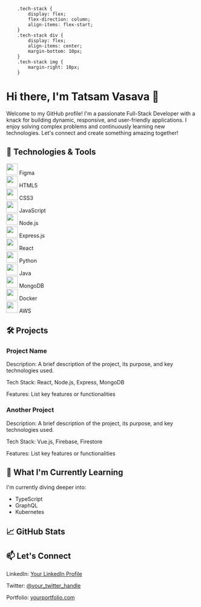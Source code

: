   
        .tech-stack {
            display: flex;
            flex-direction: column;
            align-items: flex-start;
        }
        .tech-stack div {
            display: flex;
            align-items: center;
            margin-bottom: 10px;
        }
        .tech-stack img {
            margin-right: 10px;
        }
      

<h1>Hi there, I'm Tatsam Vasava 👋</h1>
    <p>Welcome to my GitHub profile! I'm a passionate Full-Stack Developer with a knack for building dynamic, responsive, and user-friendly applications. I enjoy solving complex problems and continuously learning new technologies. Let's connect and create something amazing together!</p>

   <h2>🔧 Technologies & Tools</h2>
    <div class="tech-stack">
        <div><img src="https://img.icons8.com/color/48/000000/figma--v1.png" width="30"/> Figma</div>
        <div><img src="https://img.icons8.com/color/48/000000/html-5--v1.png" width="30"/> HTML5</div>
        <div><img src="https://img.icons8.com/color/48/000000/css3.png" width="30"/> CSS3</div>
        <div><img src="https://img.icons8.com/color/48/000000/javascript--v1.png" width="30"/> JavaScript</div>
        <div><img src="https://img.icons8.com/color/48/000000/nodejs.png" width="30"/> Node.js</div>
        <div><img src="https://img.icons8.com/color/48/000000/express.png" width="30"/> Express.js</div>
        <div><img src="https://img.icons8.com/color/48/000000/react-native.png" width="30"/> React</div>
        <div><img src="https://img.icons8.com/color/48/000000/python--v1.png" width="30"/> Python</div>
        <div><img src="https://img.icons8.com/color/48/000000/java-coffee-cup-logo--v1.png" width="30"/> Java</div>
        <div><img src="https://img.icons8.com/color/48/000000/mongodb.png" width="30"/> MongoDB</div>
        <div><img src="https://img.icons8.com/color/48/000000/docker.png" width="30"/> Docker</div>
        <div><img src="https://img.icons8.com/color/48/000000/amazon-web-services.png" width="30"/> AWS</div>
    </div>
    <h2>🛠️ Projects</h2>
    <h3>Project Name</h3>
    <p>Description: A brief description of the project, its purpose, and key technologies used.</p>
    <p>Tech Stack: React, Node.js, Express, MongoDB</p>
    <p>Features: List key features or functionalities</p>

   <h3>Another Project</h3>
    <p>Description: A brief description of the project, its purpose, and key technologies used.</p>
    <p>Tech Stack: Vue.js, Firebase, Firestore</p>
    <p>Features: List key features or functionalities</p>

  <h2>🌱 What I'm Currently Learning</h2>
    <p>I'm currently diving deeper into:</p>
    <ul>
        <li>TypeScript</li>
        <li>GraphQL</li>
        <li>Kubernetes</li>
    </ul>

   <h2>📈 GitHub Stats</h2>
    <!-- You can add your GitHub stats here using a GitHub stats widget -->

   <h2>📫 Let's Connect</h2>
    <p>LinkedIn: <a href="https://www.linkedin.com/in/yourprofile">Your LinkedIn Profile</a></p>
    <p>Twitter: <a href="https://twitter.com/your_twitter_handle">@your_twitter_handle</a></p>
    <p>Portfolio: <a href="https://yourportfolio.com">yourportfolio.com</a></p>
